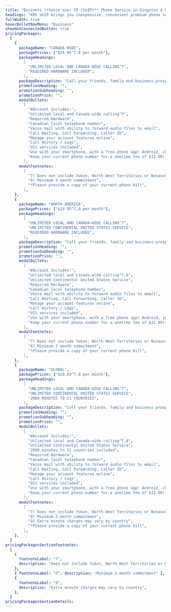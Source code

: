 ```yaml
---
title: "Business **Voice over IP (VoIP)** Phone Service in Kingston & Belleville, ON"
headings: "KOS VoIP brings you inexpensive, convenient premium phone service over your High Speed Internet connection!"
fullWidth: true
hoverBulletNavMenu: "Business"
showGetConnectedButton: true
pricingPackages:
  [
    {
      packageName: "CANADA WIDE",
      packagePrices: ["$14.95^7,8 per month"],
      packageHeadings:
        [
          "UNLIMITED LOCAL AND CANADA-WIDE CALLING^7",
          "REQUIRED HARDWARE INCLUDED",
        ],
      packageDescription: "Call your friends, family and business prospects anywhere in Canada, talk as long as you want!",
      promotionHeading: "",
      promotionSubheading: "",
      promotionPrice: "",
      modalBullets:
        [
          "#Account Includes:",
          "Unlimited local and Canada-wide calling^7",
          "Required Hardware",
          "Canadian local telephone number",
          "Voice mail with ability to forward audio files to email",
          "Call Waiting, Call Forwarding, Caller ID",
          "Manage your account features online",
          "Call History / Logs",
          "911 services included",
          "Use with your smartphone, with a free phone app! Android, iOS",
          "Keep your current phone number for a onetime fee of $15.00!*",
        ],
      modalFootnotes:
        [
          "7) Does not include Yukon, North West Territories or Nunavut",
          "8) Minimum 3 month commitment",
          "*Please provide a copy of your current phone bill",
        ],
    },
    {
      packageName: "NORTH AMERICA",
      packagePrices: ["$19.95^7,8 per month"],
      packageHeadings:
        [
          "UNLIMITED LOCAL AND CANADA-WIDE CALLING^7",
          "UNLIMITED CONTINENTAL UNITED STATES SERVICE",
          "REQUIRED HARDWARE INCLUDED",
        ],
      packageDescription: "Call your friends, family and business prospects anywhere across Canada and the Continental United States. Talk as long as you need!",
      promotionHeading: "",
      promotionSubheading: "",
      promotionPrice: "",
      modalBullets:
        [
          "#Account Includes:",
          "Unlimited local and Canada-wide calling^7,8",
          "Unlimited Continental United States Service",
          "Required Hardware",
          "Canadian local telephone number",
          "Voice mail with ability to forward audio files to email",
          "Call Waiting, Call Forwarding, Caller ID",
          "Manage your account features online",
          "Call History / Logs",
          "911 services included",
          "Use with your smartphone, with a free phone app! Android, iOS",
          "Keep your current phone number for a onetime fee of $15.00!*",
        ],
      modalFootnotes:
        [
          "7) Does not include Yukon, North West Territories or Nunavut",
          "8) Minimum 3 month commitment",
          "*Please provide a copy of your current phone bill",
        ],
    },
    {
      packageName: "GLOBAL",
      packagePrices: ["$29.95^7,8 per month"],
      packageHeadings:
        [
          "UNLIMITED LOCAL AND CANADA-WIDE CALLING^7",
          "UNLIMITED CONTINENTAL UNITED STATES SERVICE",
          "2000 MINUTES TO 51 COUNTRIES",
        ],
      packageDescription: "Call your friends, family and business prospects anywhere across Canada and the Continental United States. Talk as long as you need! Overseas and South American calls at a fraction of regular telephone costs.",
      promotionHeading: "",
      promotionSubheading: "",
      promotionPrice: "",
      modalBullets:
        [
          "#Account Includes:",
          "Unlimited local and Canada-wide calling^7,8",
          "Unlimited Continental United States Service",
          "2000 minutes to 51 countries included",
          "Required Hardware",
          "Canadian local telephone number",
          "Voice mail with ability to forward audio files to email",
          "Call Waiting, Call Forwarding, Caller ID",
          "Manage your account features online",
          "Call History / Logs",
          "911 services included",
          "Use with your smartphone, with a free phone app! Android, iOS",
          "Keep your current phone number for a onetime fee of $15.00!*",
        ],
      modalFootnotes:
        [
          "7) Does not include Yukon, North West Territories or Nunavut",
          "8) Minimum 3 month commitment",
          "9) Extra minute charges may vary by country",
          "*Please provide a copy of your current phone bill",
        ],
    },
  ]
pricingPackagesSectionFootnotes:
  [
    {
      footnoteLabel: "7",
      description: "Does not include Yukon, North West Territories or Nunavut",
    },
    { footnoteLabel: "8", description: "Minimum 3 month commitment" },
    {
      footnoteLabel: "9",
      description: "Extra minute charges may vary by country",
    },
  ]
pricingPackagesSectionDetails:
---
```

